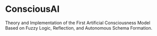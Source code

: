 # ConsciousAI
Theory and Implementation of the First Artificial Consciousness Model Based on Fuzzy Logic, Reflection, and Autonomous Schema Formation.
